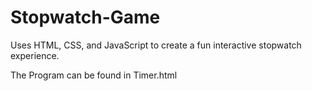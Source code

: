 # Stopwatch-Game
Uses HTML, CSS, and JavaScript to create a fun interactive stopwatch experience.

The Program can be found in Timer.html
